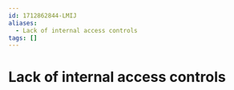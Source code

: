 ```yaml
---
id: 1712862844-LMIJ
aliases:
  - Lack of internal access controls
tags: []
---
```


# Lack of internal access controls
